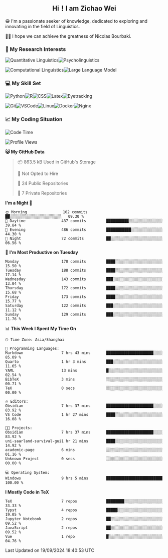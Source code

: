 

## <div align="center">Hi！I am Zichao Wei</div>

😀 I'm a passionate seeker of knowledge, dedicated to exploring and innovating in the field of Linguistics.

🙋‍♂️ I hope we can achieve the greatness of Nicolas Bourbaki.

### 🔬 My Research Interests

![Quantitative Linguistics](https://img.shields.io/badge/Quantitative%20Linguistics-%230072CC.svg?&style=for-the-badge&logo=appveyor&logoColor=white)![Psycholinguistics](https://img.shields.io/badge/Psycholinguistics-%2301a3a1.svg?&style=for-the-badge&logo=AWS%20Amplify&logoColor=white)

![Computational Linguistics](https://img.shields.io/badge/Computational%20Linguistics-%231877F2.svg?&style=for-the-badge&logo=Markdown&logoColor=white)![Large Language Model](https://img.shields.io/badge/Large%20Language%20Model-%23F76300.svg?&style=for-the-badge&logo=Android&logoColor=white)

### 💻 My Skill Set

![Python](https://img.shields.io/badge/Python-%2314354C.svg?style=for-the-badge&logo=python&logoColor=white&color=2AB3E3)![R](https://img.shields.io/badge/-R-276DC3?style=for-the-badge&logo=r&logoColor=white)![CSS](https://img.shields.io/badge/-CSS-1572B6?style=for-the-badge&logo=css3&logoColor=white)![Latex](https://img.shields.io/badge/-Latex-008080?style=for-the-badge&logo=latex&logoColor=white)![Eyetracking](https://img.shields.io/badge/Eyetracking-%230078D6?style=for-the-badge&logo=SearXNG&logoColor=#3050FF)

![Git](https://img.shields.io/badge/-Git-F05032?style=for-the-badge&logo=git&logoColor=white)![VSCode](https://img.shields.io/badge/-VSCode-007ACC?style=for-the-badge&logo=visual-studio-code&logoColor=white)![Linux](https://img.shields.io/badge/-Linux-FCC624?style=for-the-badge&logo=linux&logoColor=black)![Docker](https://img.shields.io/badge/-Docker-2496ED?style=for-the-badge&logo=docker&logoColor=white)![Nginx](https://img.shields.io/badge/-Nginx-009639?style=for-the-badge&logo=nginx&logoColor=white)

### 📈 My Coding Situation

<!--START_SECTION:waka-->
![Code Time](http://img.shields.io/badge/Code%20Time-265%20hrs%2035%20mins-blue)

![Profile Views](http://img.shields.io/badge/Profile%20Views-0-blue)

**🐱 My GitHub Data** 

> 📦 863.5 kB Used in GitHub's Storage 
 > 
> 🚫 Not Opted to Hire
 > 
> 📜 24 Public Repositories 
 > 
> 🔑 7 Private Repositories 
 > 
**I'm a Night 🦉** 

```text
🌞 Morning                102 commits         ██░░░░░░░░░░░░░░░░░░░░░░░   09.30 % 
🌆 Daytime                437 commits         ██████████░░░░░░░░░░░░░░░   39.84 % 
🌃 Evening                486 commits         ███████████░░░░░░░░░░░░░░   44.30 % 
🌙 Night                  72 commits          ██░░░░░░░░░░░░░░░░░░░░░░░   06.56 % 
```
📅 **I'm Most Productive on Tuesday** 

```text
Monday                   170 commits         ████░░░░░░░░░░░░░░░░░░░░░   15.50 % 
Tuesday                  188 commits         ████░░░░░░░░░░░░░░░░░░░░░   17.14 % 
Wednesday                143 commits         ███░░░░░░░░░░░░░░░░░░░░░░   13.04 % 
Thursday                 172 commits         ████░░░░░░░░░░░░░░░░░░░░░   15.68 % 
Friday                   173 commits         ████░░░░░░░░░░░░░░░░░░░░░   15.77 % 
Saturday                 122 commits         ███░░░░░░░░░░░░░░░░░░░░░░   11.12 % 
Sunday                   129 commits         ███░░░░░░░░░░░░░░░░░░░░░░   11.76 % 
```


📊 **This Week I Spent My Time On** 

```text
🕑︎ Time Zone: Asia/Shanghai

💬 Programming Languages: 
Markdown                 7 hrs 43 mins       █████████████████████░░░░   85.09 % 
Quarto                   1 hr 3 mins         ███░░░░░░░░░░░░░░░░░░░░░░   11.65 % 
YAML                     13 mins             █░░░░░░░░░░░░░░░░░░░░░░░░   02.54 % 
BibTeX                   3 mins              ░░░░░░░░░░░░░░░░░░░░░░░░░   00.71 % 
TeX                      0 secs              ░░░░░░░░░░░░░░░░░░░░░░░░░   00.00 % 

🔥 Editors: 
Obsidian                 7 hrs 37 mins       █████████████████████░░░░   83.92 % 
VS Code                  1 hr 27 mins        ████░░░░░░░░░░░░░░░░░░░░░   16.08 % 

🐱‍💻 Projects: 
Obsidian                 7 hrs 37 mins       █████████████████████░░░░   83.92 % 
uni-saarland-survival-gui1 hr 21 mins        ████░░░░░░░░░░░░░░░░░░░░░   14.92 % 
academic-page            6 mins              ░░░░░░░░░░░░░░░░░░░░░░░░░   01.16 % 
Unknown Project          0 secs              ░░░░░░░░░░░░░░░░░░░░░░░░░   00.00 % 

💻 Operating System: 
Windows                  9 hrs 5 mins        █████████████████████████   100.00 % 
```

**I Mostly Code in TeX** 

```text
TeX                      7 repos             ████████░░░░░░░░░░░░░░░░░   33.33 % 
Typst                    4 repos             █████░░░░░░░░░░░░░░░░░░░░   19.05 % 
Jupyter Notebook         2 repos             ██░░░░░░░░░░░░░░░░░░░░░░░   09.52 % 
JavaScript               2 repos             ██░░░░░░░░░░░░░░░░░░░░░░░   09.52 % 
Vue                      1 repo              █░░░░░░░░░░░░░░░░░░░░░░░░   04.76 % 
```




 Last Updated on 19/09/2024 18:40:53 UTC
<!--END_SECTION:waka-->
